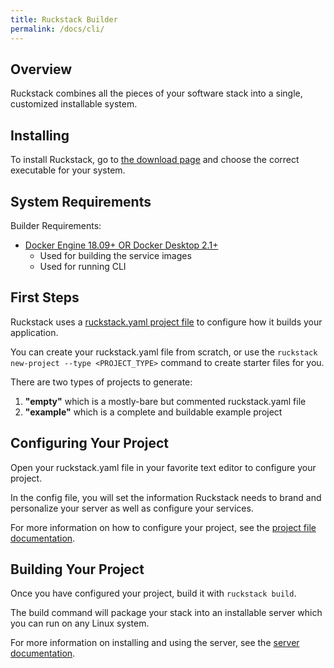 ```yaml
---
title: Ruckstack Builder
permalink: /docs/cli/
---
```


## Overview

Ruckstack combines all the pieces of your software stack into a single, customized installable system.

## Installing

To install Ruckstack, go to [the download page](/download) and choose the correct executable for your system.

## System Requirements
Builder Requirements:
- [Docker Engine 18.09+ OR Docker Desktop 2.1+](https://docker.io)
  - Used for building the service images
  - Used for running CLI   

## First Steps

Ruckstack uses a [ruckstack.yaml project file](/docs/cli/project-file) to configure how it builds your application. 

You can create your ruckstack.yaml file from scratch, or use the `ruckstack new-project --type <PROJECT_TYPE>` command to create starter files for you.

There are two types of projects to generate:

1. **"empty"** which is a mostly-bare but commented ruckstack.yaml file
1. **"example"** which is a complete and buildable example project    

## Configuring Your Project

Open your ruckstack.yaml file in your favorite text editor to configure your project.

In the config file, you will set the information Ruckstack needs to brand and personalize your server as well as configure your services.

For more information on how to configure your project, see the [project file documentation](/docs/cli/project-file).

## Building Your Project

Once you have configured your project, build it with `ruckstack build`.

The build command will package your stack into an installable server which you can run on any Linux system.

For more information on installing and using the server, see the [server documentation](/docs/server/).

